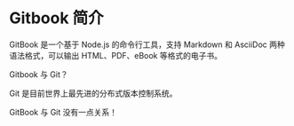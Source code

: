 # Gitbook 简介

GitBook 是一个基于 Node.js 的命令行工具，支持 Markdown 和 AsciiDoc 两种语法格式，可以输出 HTML、PDF、eBook 等格式的电子书。



Gitbook 与 Git？

Git 是目前世界上最先进的分布式版本控制系统。

GitBook 与 Git 没有一点关系！

